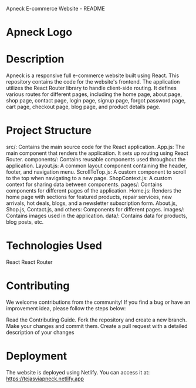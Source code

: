 Apneck E-commerce Website - README
# Apneck Logo

# Description
Apneck is a responsive full e-commerce website built using React. This repository contains the code for the website's frontend. The application utilizes the React Router library to handle client-side routing. It defines various routes for different pages, including the home page, about page, shop page, contact page, login page, signup page, forgot password page, cart page, checkout page, blog page, and product details page.

# Project Structure
src/: Contains the main source code for the React application.
App.js: The main component that renders the application. It sets up routing using React Router.
components/: Contains reusable components used throughout the application.
Layout.js: A common layout component containing the header, footer, and navigation menu.
ScrollToTop.js: A custom component to scroll to the top when navigating to a new page.
ShopContext.js: A custom context for sharing data between components.
pages/: Contains components for different pages of the application.
Home.js: Renders the home page with sections for featured products, repair services, new arrivals, hot deals, blogs, and a newsletter subscription form.
About.js, Shop.js, Contact.js, and others: Components for different pages.
images/: Contains images used in the application.
data/: Contains data for products, blog posts, etc.

# Technologies Used
React
React Router

# Contributing
We welcome contributions from the community! If you find a bug or have an improvement idea, please follow the steps below:

Read the Contributing Guide.
Fork the repository and create a new branch.
Make your changes and commit them.
Create a pull request with a detailed description of your changes

# Deployment

The website is deployed using Netlify. You can access it at: https://tejasviapneck.netlify.app
